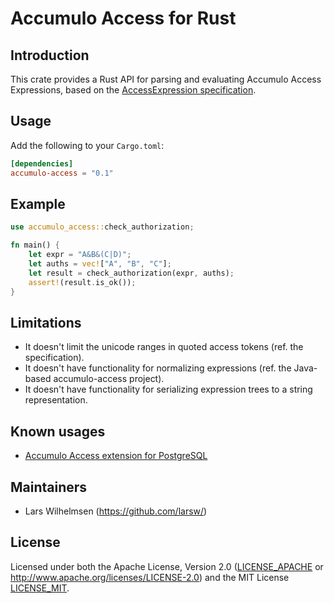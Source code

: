 # Accumulo Access for Rust

## Introduction

This crate provides a Rust API for parsing and evaluating Accumulo Access Expressions, based on the [AccessExpression specification](https://github.com/apache/accumulo-access/blob/main/SPECIFICATION.md).

## Usage

Add the following to your `Cargo.toml`:

```toml
[dependencies]
accumulo-access = "0.1"
```

## Example

```rust
use accumulo_access::check_authorization;

fn main() {
    let expr = "A&B&(C|D)";
    let auths = vec!["A", "B", "C"];
    let result = check_authorization(expr, auths);
    assert!(result.is_ok());
}
```

## Limitations

* It doesn't limit the unicode ranges in quoted access tokens (ref. the specification).
* It doesn't have functionality for normalizing expressions (ref. the Java-based accumulo-access project).
* It doesn't have functionality for serializing expression trees to a string representation. 

## Known usages

* [Accumulo Access extension for PostgreSQL](https://github.com/larsw/accumulo-access-pg)

## Maintainers

* Lars Wilhelmsen (https://github.com/larsw/)

## License

Licensed under both the Apache License, Version 2.0 ([LICENSE_APACHE](accumulo-access/LICENSE_APACHE) or http://www.apache.org/licenses/LICENSE-2.0) and the MIT License [LICENSE_MIT](accumulo-access/LICENSE_MIT).

